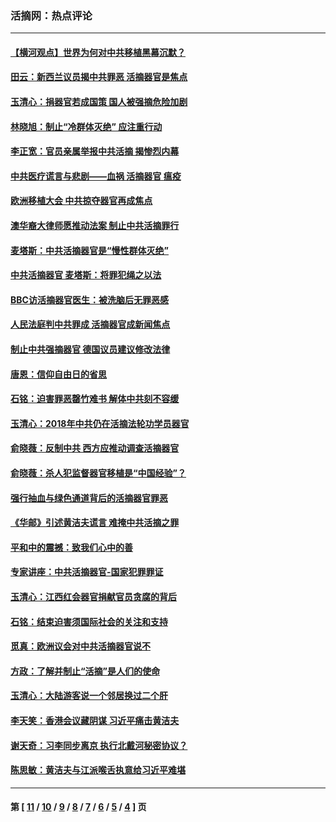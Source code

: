 ### 活摘网：热点评论
---
#### [【横河观点】世界为何对中共移植黑幕沉默？](../../pages/nf5879/n13244249.md?05200430) 
#### [田云：新西兰议员揭中共罪恶 活摘器官是焦点](../../pages/nf5879/n13070629.md?05200430) 
#### [玉清心：捐器官若成国策 国人被强摘危险加剧](../../pages/nf5879/n12802713.md?05200430) 
#### [林晓旭：制止“冷群体灭绝” 应注重行动](../../pages/nf5879/n12779736.md?05200430) 
#### [李正宽：官员亲属举报中共活摘 揭惨烈内幕](../../pages/nf5879/n12684490.md?05200430) 
#### [中共医疗谎言与悲剧——血祸 活摘器官 瘟疫](../../pages/nf5879/n12372103.md?05200430) 
#### [欧洲移植大会 中共掠夺器官再成焦点](../../pages/nf5879/n11538883.md?05200430) 
#### [澳华裔大律师愿推动法案 制止中共活摘罪行](../../pages/nf5879/n11377039.md?05200430) 
#### [麦塔斯：中共活摘器官是“慢性群体灭绝”](../../pages/nf5879/n11350529.md?05200430) 
#### [中共活摘器官 麦塔斯：将罪犯绳之以法](../../pages/nf5879/n11347973.md?05200430) 
#### [BBC访活摘器官医生：被洗脑后无罪恶感](../../pages/nf5879/n11335935.md?05200430) 
#### [人民法庭判中共罪成 活摘器官成新闻焦点](../../pages/nf5879/n11331578.md?05200430) 
#### [制止中共强摘器官 德国议员建议修改法律](../../pages/nf5879/n11249451.md?05200430) 
#### [唐恩：信仰自由日的省思](../../pages/nf5879/n11003525.md?05200430) 
#### [石铭：迫害罪恶罄竹难书  解体中共刻不容缓](../../pages/nf5879/n10942855.md?05200430) 
#### [玉清心：2018年中共仍在活摘法轮功学员器官](../../pages/nf5879/n10914646.md?05200430) 
#### [俞晓薇：反制中共 西方应推动调查活摘器官](../../pages/nf5879/n10794671.md?05200430) 
#### [俞晓薇：杀人犯监督器官移植是“中国经验”？](../../pages/nf5879/n10466427.md?05200430) 
#### [强行抽血与绿色通道背后的活摘器官罪恶](../../pages/nf5879/n10004708.md?05200430) 
#### [《华邮》引述黄洁夫谎言 难掩中共活摘之罪](../../pages/nf5879/n9642309.md?05200430) 
#### [平和中的震撼：致我们心中的善](../../pages/nf5879/n9021123.md?05200430) 
#### [专家讲座：中共活摘器官-国家犯罪罪证](../../pages/nf5879/n8828153.md?05200430) 
#### [玉清心：江西红会器官捐献官员贪腐的背后](../../pages/nf5879/n8522122.md?05200430) 
#### [石铭：结束迫害须国际社会的关注和支持](../../pages/nf5879/n8443497.md?05200430) 
#### [觅真：欧洲议会对中共活摘器官说不](../../pages/nf5879/n8337486.md?05200430) 
#### [方政：了解并制止“活摘”是人们的使命](../../pages/nf5879/n8329214.md?05200430) 
#### [玉清心：大陆游客说一个邻居换过二个肝](../../pages/nf5879/n8291404.md?05200430) 
#### [李天笑：香港会议藏阴谋 习近平痛击黄洁夫](../../pages/nf5879/n8241459.md?05200430) 
#### [谢天奇：习李同步离京 执行北戴河秘密协议？](../../pages/nf5879/n8230418.md?05200430) 
#### [陈思敏：黄洁夫与江派喉舌执意给习近平难堪](../../pages/nf5879/n8222166.md?05200430) 

---
#### 第 [ [11](./11.md?05200430) / [10](./10.md?05200430) / [9](./9.md?05200430) / [8](./8.md?05200430) / [7](./7.md?05200430) / [6](./6.md?05200430) / [5](./5.md?05200430) / [4](./4.md?05200430) ] 页

